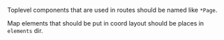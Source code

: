 Toplevel components that are used in routes should be named like `*Page`.

Map elements that should be put in coord layout should be places in `elements` dir.
